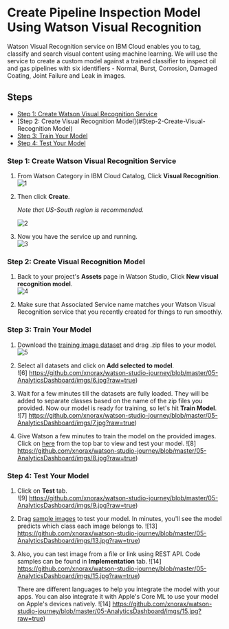 # Create Pipeline Inspection Model Using Watson Visual Recognition

Watson Visual Recognition service on IBM Cloud enables you to tag, classify and search visual content using machine learning. We will use the service to create a custom model against a trained classifier to inspect oil and gas pipelines with six identifiers - Normal, Burst, Corrosion, Damaged Coating, Joint Failure and Leak in images.

## Steps
- [Step 1: Create Watson Visual Recognition Service](#Step-1-Create-Watson-Visual-Recognition-Service)
- [Step 2: Create Visual Recognition Model](#Step-2-Create-Visual-Recognition Model)
- [Step 3: Train Your Model](#Step-3-Train-Your-Model)
- [Step 4: Test Your Model](#Step-4-Test-Your-Model)

### Step 1: Create Watson Visual Recognition Service
1. From Watson Category in IBM Cloud Catalog, Click **Visual Recognition**.  
![1](https://github.com/xnorax/watson-studio-journey/blob/master/05-AnalyticsDashboard/imgs/1.jpg?raw=true)

2. Then click **Create**.

    *Note that _US-South_ region is recommended.*

    ![2]( https://github.com/xnorax/watson-studio-journey/blob/master/05-AnalyticsDashboard/imgs/2.jpg?raw=true)


3. Now you have the service up and running.  
![3]( https://github.com/xnorax/watson-studio-journey/blob/master/05-AnalyticsDashboard/imgs/3.jpg?raw=true)

### Step 2: Create Visual Recognition Model
1. Back to your project's **Assets** page in Watson Studio, Click **New visual recognition model**.  
![4]( https://github.com/xnorax/watson-studio-journey/blob/master/05-AnalyticsDashboard/imgs/4.jpg?raw=true)

2. Make sure that Associated Service name matches your Watson Visual Recognition service that you recently created for things to run smoothly.

### Step 3: Train Your Model
1. Download the [training image dataset](https://github.com/xnorax/watson-studio-journey/tree/master/05-AnalyticsDashboard/training-image-dataset) and drag .zip files to your model.
![5]( https://github.com/xnorax/watson-studio-journey/blob/master/05-AnalyticsDashboard/imgs/5.jpg?raw=true)

2. Select all datasets and click on **Add selected to model**.  
![6] https://github.com/xnorax/watson-studio-journey/blob/master/05-AnalyticsDashboard/imgs/6.jpg?raw=true)

3. Wait for a few minutes till the datasets are fully loaded. They will be added to separate classes based on the name of the zip files you provided. Now our model is ready for training, so let's hit **Train Model**.  
![7] https://github.com/xnorax/watson-studio-journey/blob/master/05-AnalyticsDashboard/imgs/7.jpg?raw=true)

4. Give Watson a few minutes to train the model on the provided images. Click on <span style="text-decoration:underline">here</span> from the top bar to view and test your model.
![8] https://github.com/xnorax/watson-studio-journey/blob/master/05-AnalyticsDashboard/imgs/8.jpg?raw=true)

### Step 4: Test Your Model
1. Click on **Test** tab.  
![9] https://github.com/xnorax/watson-studio-journey/blob/master/05-AnalyticsDashboard/imgs/9.jpg?raw=true)

2. Drag [sample images](https://github.com/xnorax/watson-studio-journey/tree/master/05-AnalyticsDashboard/sample-images) to test your model. In minutes, you'll see the model predicts which class each image belongs to.
![13] https://github.com/xnorax/watson-studio-journey/blob/master/05-AnalyticsDashboard/imgs/13.jpg?raw=true)

3. Also, you can test image from a file or link using REST API. Code samples can be found in **Implementation** tab.
![14] https://github.com/xnorax/watson-studio-journey/blob/master/05-AnalyticsDashboard/imgs/15.jpg?raw=true)

    There are different languages to help you integrate the model with your apps. You can also integrate it with Apple's Core ML to use your model on Apple's devices natively.
    ![14] https://github.com/xnorax/watson-studio-journey/blob/master/05-AnalyticsDashboard/imgs/15.jpg?raw=true)

